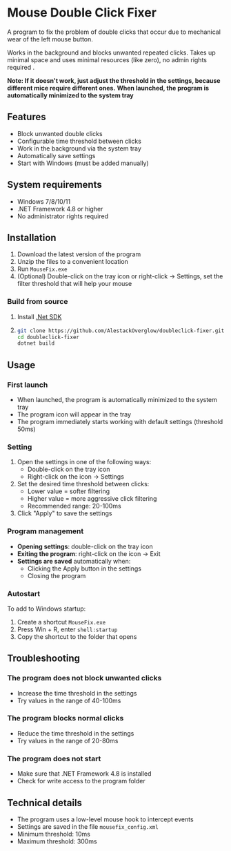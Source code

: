 # Mouse Double Click Fixer

A program to fix the problem of double clicks that occur due to mechanical wear of the left mouse button.

Works in the background and blocks unwanted repeated clicks. Takes up minimal space and uses minimal resources (like zero), no admin rights required .

**Note: If it doesn't work, just adjust the threshold in the settings, because different mice require different ones.**
**When launched, the program is automatically minimized to the system tray**

## Features

- Block unwanted double clicks
- Configurable time threshold between clicks
- Work in the background via the system tray
- Automatically save settings
- Start with Windows (must be added manually)

## System requirements

- Windows 7/8/10/11
- .NET Framework 4.8 or higher
- No administrator rights required

## Installation

1. Download the latest version of the program
2. Unzip the files to a convenient location
3. Run `MouseFix.exe`
4. (Optional) Double-click on the tray icon or right-click  → Settings, set the filter threshold that will help your mouse

### Build from source 
   1. Install [.Net SDK](https://dotnet.microsoft.com/download/dotnet?cid=getdotnetcorecli) 
   2.  ```bash
       git clone https://github.com/AlestackOverglow/doubleclick-fixer.git
       cd doubleclick-fixer
       dotnet build
       ```

## Usage

### First launch
- When launched, the program is automatically minimized to the system tray
- The program icon will appear in the tray
- The program immediately starts working with default settings (threshold 50ms)

### Setting
1. Open the settings in one of the following ways:
   - Double-click on the tray icon
   - Right-click on the icon → Settings
2. Set the desired time threshold between clicks:
   - Lower value = softer filtering
   - Higher value = more aggressive click filtering
   - Recommended range: 20-100ms
3. Click "Apply" to save the settings


     
### Program management
- **Opening settings**: double-click on the tray icon
- **Exiting the program**: right-click on the icon → Exit
- **Settings are saved** automatically when:
   - Clicking the Apply button in the settings
   - Closing the program
  
### Autostart
To add to Windows startup:
1. Create a shortcut `MouseFix.exe`
2. Press Win + R, enter `shell:startup`
3. Copy the shortcut to the folder that opens

## Troubleshooting

### The program does not block unwanted clicks
- Increase the time threshold in the settings
- Try values ​​in the range of 40-100ms

### The program blocks normal clicks
- Reduce the time threshold in the settings
- Try values ​​in the range of 20-80ms

### The program does not start
- Make sure that .NET Framework 4.8 is installed
- Check for write access to the program folder


     
## Technical details

- The program uses a low-level mouse hook to intercept events
- Settings are saved in the file `mousefix_config.xml`
- Minimum threshold: 10ms
- Maximum threshold: 300ms
